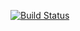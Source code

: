 [![Build Status](https://app.travis-ci.com/andersonmonte/walletAPI.svg?branch=master)](https://app.travis-ci.com/andersonmonte/walletAPI)